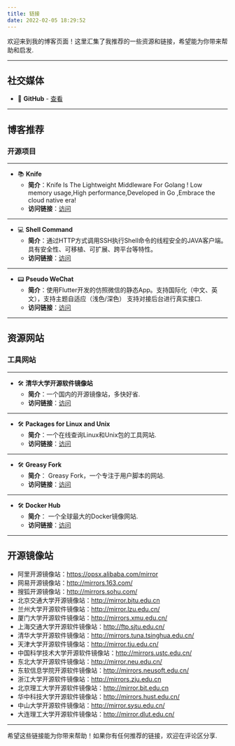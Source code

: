 ```yaml
---
title: 链接
date: 2022-02-05 18:29:52
---
```


欢迎来到我的博客页面！这里汇集了我推荐的一些资源和链接，希望能为你带来帮助和启发.

---

## 社交媒体

- 📁 **GitHub** - [查看](https://github.com/BadKid90s)


---

## 博客推荐

### 开源项目

---

- 📚 **Knife** 
    - **简介**：Knife Is The Lightweight Middleware For Golang ! Low memory usage,High performance,Developed in Go ,Embrace the cloud native era!
    - **访问链接**：[访问](https://github.com/BadKid90s/knife)
---

- 💻 **Shell Command** 
    - **简介**：通过HTTP方式调用SSH执行Shell命令的线程安全的JAVA客户端。具有安全性、可移植、可扩展、跨平台等特性。
    - **访问链接**：[访问](https://github.com/BadKid90s/shell-command)

---
- 📟 **Pseudo WeChat** 
    - **简介**：使用Flutter开发的仿照微信的静态App。支持国际化（中文、英文），支持主题自适应（浅色/深色） 支持对接后台进行真实接口.
    - **访问链接**：[访问](https://github.com/BadKid90s/pseudo_we_chat)
---

## 资源网站


### 工具网站

---
- 🛠️ **清华大学开源软件镜像站**
  - **简介**：一个国内的开源镜像站，多快好省.
  - **访问链接**：[访问](https://mirrors.tuna.tsinghua.edu.cn/)

---
- 🛠️ **Packages for Linux and Unix**  
    - **简介**：一个在线查询Linux和Unix包的工具网站.
    - **访问链接**：[访问](https://pkgs.org/)
---

- 🛠️ **Greasy Fork**
    - **简介**： Greasy Fork，一个专注于用户脚本的网站.
    - **访问链接**：[访问](https://greasyfork.org/zh-CN/scripts)

---

- 🛠️ **Docker Hub**
    - **简介**： 一个全球最大的Docker镜像网站.
    - **访问链接**：[访问](https://hub.docker.com/)

---

## 开源镜像站
- 阿里开源镜像站：https://opsx.alibaba.com/mirror
- 网易开源镜像站：http://mirrors.163.com/
- 搜狐开源镜像站：http://mirrors.sohu.com/
- 北京交通大学开源镜像站：http://mirror.bjtu.edu.cn
- 兰州大学开源软件镜像站：http://mirror.lzu.edu.cn/
- 厦门大学开源软件镜像站：http://mirrors.xmu.edu.cn/
- 上海交通大学开源软件镜像站：http://ftp.sjtu.edu.cn/
- 清华大学开源软件镜像站：http://mirrors.tuna.tsinghua.edu.cn/
- 天津大学开源软件镜像站：http://mirror.tju.edu.cn/
- 中国科学技术大学开源软件镜像站：http://mirrors.ustc.edu.cn/
- 东北大学开源软件镜像站：http://mirror.neu.edu.cn/
- 东软信息学院开源软件镜像站：http://mirrors.neusoft.edu.cn/
- 浙江大学开源软件镜像站：http://mirrors.zju.edu.cn
- 北京理工大学开源软件镜像站：http://mirror.bit.edu.cn
- 华中科技大学开源软件镜像站：http://mirrors.hust.edu.cn/
- 中山大学开源软件镜像站：http://mirror.sysu.edu.cn/
- 大连理工大学开源软件镜像站：http://mirror.dlut.edu.cn/

---
希望这些链接能为你带来帮助！如果你有任何推荐的链接，欢迎在评论区分享.
